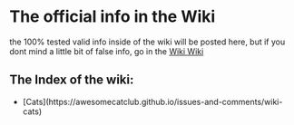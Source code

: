 # The official info in the Wiki
the 100% tested valid info inside of the wiki will be posted here, 
but if you dont mind a little bit of false info, go in the [Wiki Wiki](https://github.com/AwesomeCatClub/issues-and-comments/wiki)
<br>
## The Index of the wiki:
<ul>
  <li> [Cats](https://awesomecatclub.github.io/issues-and-comments/wiki-cats) </li>
</ul>
